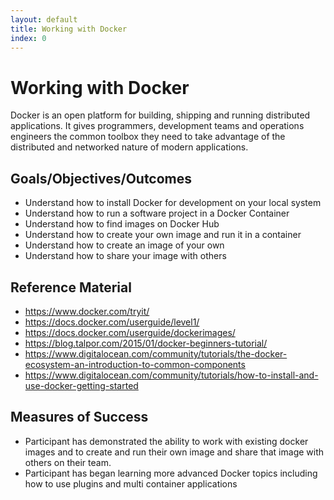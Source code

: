 ```yaml
---
layout: default
title: Working with Docker 
index: 0
---
```


Working with Docker
===================

Docker is an open platform for building, shipping and running distributed applications. It gives programmers, development teams and operations engineers the common toolbox they need to take advantage of the distributed and networked nature of modern applications.


Goals/Objectives/Outcomes
-------------------------

* Understand how to install Docker for development on your local system
* Understand how to run a software project in a Docker Container
* Understand how to find images on Docker Hub
* Understand how to create your own image and run it in a container
* Understand how to create an image of your own
* Understand how to share your image with others

Reference Material
------------------

* https://www.docker.com/tryit/
* https://docs.docker.com/userguide/level1/
* https://docs.docker.com/userguide/dockerimages/
* https://blog.talpor.com/2015/01/docker-beginners-tutorial/
* https://www.digitalocean.com/community/tutorials/the-docker-ecosystem-an-introduction-to-common-components
* https://www.digitalocean.com/community/tutorials/how-to-install-and-use-docker-getting-started

Measures of Success
-------------------

* Participant has demonstrated the ability to work with existing docker images and to create and run their own image and share that image with others on their team.
* Participant has began learning more advanced Docker topics including how to use plugins and multi container applications
